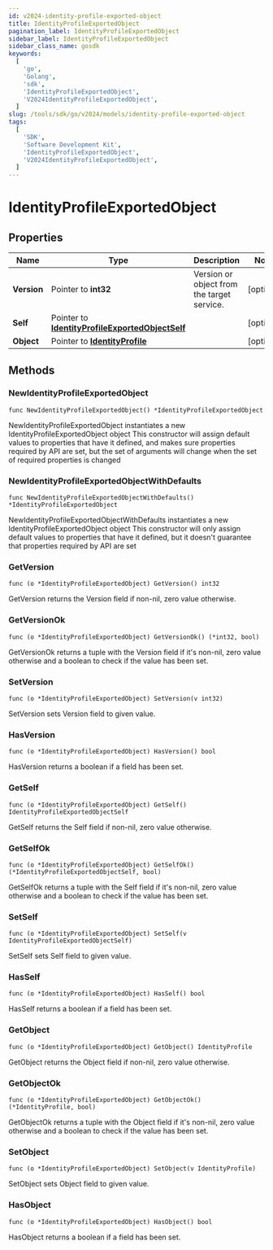 ```yaml
---
id: v2024-identity-profile-exported-object
title: IdentityProfileExportedObject
pagination_label: IdentityProfileExportedObject
sidebar_label: IdentityProfileExportedObject
sidebar_class_name: gosdk
keywords:
  [
    'go',
    'Golang',
    'sdk',
    'IdentityProfileExportedObject',
    'V2024IdentityProfileExportedObject',
  ]
slug: /tools/sdk/go/v2024/models/identity-profile-exported-object
tags:
  [
    'SDK',
    'Software Development Kit',
    'IdentityProfileExportedObject',
    'V2024IdentityProfileExportedObject',
  ]
---
```


# IdentityProfileExportedObject

## Properties

| Name | Type | Description | Notes |
| --- | --- | --- | --- |
| **Version** | Pointer to **int32** | Version or object from the target service. | [optional] |
| **Self** | Pointer to [**IdentityProfileExportedObjectSelf**](identity-profile-exported-object-self) |  | [optional] |
| **Object** | Pointer to [**IdentityProfile**](identity-profile) |  | [optional] |

## Methods

### NewIdentityProfileExportedObject

`func NewIdentityProfileExportedObject() *IdentityProfileExportedObject`

NewIdentityProfileExportedObject instantiates a new IdentityProfileExportedObject object This constructor will assign default values to properties that have it defined, and makes sure properties required by API are set, but the set of arguments will change when the set of required properties is changed

### NewIdentityProfileExportedObjectWithDefaults

`func NewIdentityProfileExportedObjectWithDefaults() *IdentityProfileExportedObject`

NewIdentityProfileExportedObjectWithDefaults instantiates a new IdentityProfileExportedObject object This constructor will only assign default values to properties that have it defined, but it doesn't guarantee that properties required by API are set

### GetVersion

`func (o *IdentityProfileExportedObject) GetVersion() int32`

GetVersion returns the Version field if non-nil, zero value otherwise.

### GetVersionOk

`func (o *IdentityProfileExportedObject) GetVersionOk() (*int32, bool)`

GetVersionOk returns a tuple with the Version field if it's non-nil, zero value otherwise and a boolean to check if the value has been set.

### SetVersion

`func (o *IdentityProfileExportedObject) SetVersion(v int32)`

SetVersion sets Version field to given value.

### HasVersion

`func (o *IdentityProfileExportedObject) HasVersion() bool`

HasVersion returns a boolean if a field has been set.

### GetSelf

`func (o *IdentityProfileExportedObject) GetSelf() IdentityProfileExportedObjectSelf`

GetSelf returns the Self field if non-nil, zero value otherwise.

### GetSelfOk

`func (o *IdentityProfileExportedObject) GetSelfOk() (*IdentityProfileExportedObjectSelf, bool)`

GetSelfOk returns a tuple with the Self field if it's non-nil, zero value otherwise and a boolean to check if the value has been set.

### SetSelf

`func (o *IdentityProfileExportedObject) SetSelf(v IdentityProfileExportedObjectSelf)`

SetSelf sets Self field to given value.

### HasSelf

`func (o *IdentityProfileExportedObject) HasSelf() bool`

HasSelf returns a boolean if a field has been set.

### GetObject

`func (o *IdentityProfileExportedObject) GetObject() IdentityProfile`

GetObject returns the Object field if non-nil, zero value otherwise.

### GetObjectOk

`func (o *IdentityProfileExportedObject) GetObjectOk() (*IdentityProfile, bool)`

GetObjectOk returns a tuple with the Object field if it's non-nil, zero value otherwise and a boolean to check if the value has been set.

### SetObject

`func (o *IdentityProfileExportedObject) SetObject(v IdentityProfile)`

SetObject sets Object field to given value.

### HasObject

`func (o *IdentityProfileExportedObject) HasObject() bool`

HasObject returns a boolean if a field has been set.
